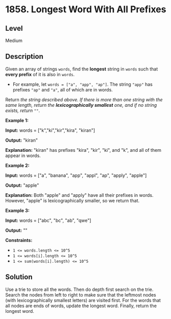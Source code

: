 # 1858. Longest Word With All Prefixes
## Level
Medium

## Description
Given an array of strings `words`, find the **longest** string in `words` such that **every prefix** of it is also in `words`.

* For example, let `words = ["a", "app", "ap"]`. The string `"app"` has prefixes `"ap"` and `"a"`, all of which are in words.

Return *the string described above. If there is more than one string with the same length, return the **lexicographically smallest** one, and if no string exists, return `""`*.

**Example 1:**

**Input:** words = ["k","ki","kir","kira", "kiran"]

**Output:** "kiran"

**Explanation:** "kiran" has prefixes "kira", "kir", "ki", and "k", and all of them appear in words.

**Example 2:**

**Input:** words = ["a", "banana", "app", "appl", "ap", "apply", "apple"]

**Output:** "apple"

**Explanation:** Both "apple" and "apply" have all their prefixes in words. However, "apple" is lexicographically smaller, so we return that.

**Example 3:**

**Input:** words = ["abc", "bc", "ab", "qwe"]

**Output:** ""

**Constraints:**

* `1 <= words.length <= 10^5`
* `1 <= words[i].length <= 10^5`
* `1 <= sum(words[i].length) <= 10^5`

## Solution
Use a trie to store all the words. Then do depth first search on the trie. Search the nodes from left to right to make sure that the leftmost nodes (with lexicographically smallest letters) are visited first. For the words that all nodes are ends of words, update the longest word. Finally, return the longest word.
